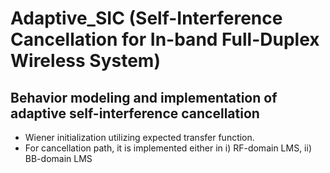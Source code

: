 # Adaptive_SIC (Self-Interference Cancellation for In-band Full-Duplex Wireless System)
## Behavior modeling and implementation of adaptive self-interference cancellation 
- Wiener initialization utilizing expected transfer function.
- For cancellation path, it is implemented either in i) RF-domain LMS, ii) BB-domain LMS
